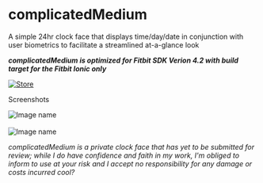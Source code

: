 # complicatedMedium
A simple 24hr clock face that displays time/day/date in conjunction with user biometrics to facilitate a streamlined at-a-glance look

_**complicatedMedium is optimized for Fitbit SDK Verion 4.2 with build target for the Fitbit Ionic only**_

[![Store](https://camo.githubusercontent.com/582cd4c52da913b67d65f980285a94708a339dc5/68747470733a2f2f696d672e736869656c64732e696f2f7374617469632f76313f6c6f676f3d666974626974266c6162656c3d466974626974266d6573736167653d47616c6c65727926636f6c6f723d303042304239267374796c653d666f722d7468652d6261646765)](https://gallery.fitbit.com/details/901ba65e-f53b-43a8-8b0a-5e37e4d16b0d)

Screenshots 

![Image name](https://raw.githubusercontent.com/namponsah/complicatedMedium/main/resources/screenshots/01complicatedMedium-screenshot.png) <br /> <br />
![Image name](https://raw.githubusercontent.com/namponsah/complicatedMedium/main/resources/screenshots/complicatedMedium-screenshot.png)

_complicatedMedium is a private clock face that has yet to be submitted for review; while I do have confidence and faith in my work, I'm obliged to inform to use at your risk and I accept no responsibility for any damage or costs incurred cool?_
